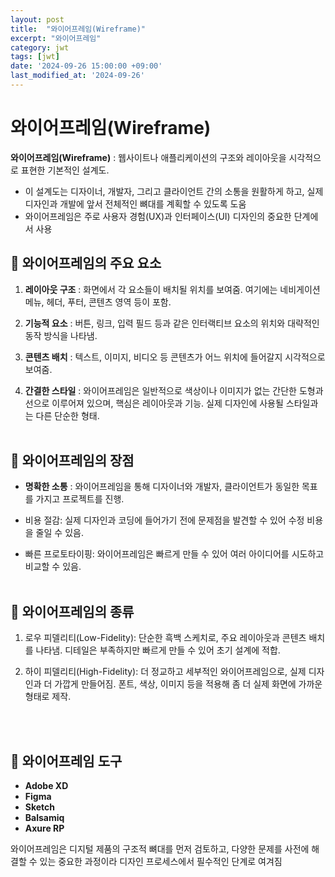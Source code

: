 ```yaml
---
layout: post
title:  "와이어프레임(Wireframe)"
excerpt: "와이어프레임"
category: jwt
tags: [jwt]
date: '2024-09-26 15:00:00 +09:00'
last_modified_at: '2024-09-26'
---
```


# 와이어프레임(Wireframe)

**와이어프레임(Wireframe)** : 웹사이트나 애플리케이션의 구조와 레이아웃을 시각적으로 표현한 기본적인 설계도.<br>
- 이 설계도는 디자이너, 개발자, 그리고 클라이언트 간의 소통을 원활하게 하고, 실제 디자인과 개발에 앞서 전체적인 뼈대를 계획할 수 있도록 도움<br>
- 와이어프레임은 주로 사용자 경험(UX)과 인터페이스(UI) 디자인의 중요한 단계에서 사용<br>

## 🌊 와이어프레임의 주요 요소

1. **레이아웃 구조** : 화면에서 각 요소들이 배치될 위치를 보여줌. 여기에는 네비게이션 메뉴, 헤더, 푸터, 콘텐츠 영역 등이 포함.<br>

2. **기능적 요소** : 버튼, 링크, 입력 필드 등과 같은 인터랙티브 요소의 위치와 대략적인 동작 방식을 나타냄.<br>

3. **콘텐츠 배치** : 텍스트, 이미지, 비디오 등 콘텐츠가 어느 위치에 들어갈지 시각적으로 보여줌.<br>

4. **간결한 스타일** : 와이어프레임은 일반적으로 색상이나 이미지가 없는 간단한 도형과 선으로 이루어져 있으며, 핵심은 레이아웃과 기능. 실제 디자인에 사용될 스타일과는 다른 단순한 형태.<br><br/>

## 🌊 와이어프레임의 장점

- **명확한 소통** : 와이어프레임을 통해 디자이너와 개발자, 클라이언트가 동일한 목표를 가지고 프로젝트를 진행.<br>

- 비용 절감: 실제 디자인과 코딩에 들어가기 전에 문제점을 발견할 수 있어 수정 비용을 줄일 수 있음.<br>

- 빠른 프로토타이핑: 와이어프레임은 빠르게 만들 수 있어 여러 아이디어를 시도하고 비교할 수 있음.<br><br/>

## 🌊 와이어프레임의 종류

1. 로우 피델리티(Low-Fidelity): 단순한 흑백 스케치로, 주요 레이아웃과 콘텐츠 배치를 나타냄. 디테일은 부족하지만 빠르게 만들 수 있어 초기 설계에 적합.<br>

2. 하이 피델리티(High-Fidelity): 더 정교하고 세부적인 와이어프레임으로, 실제 디자인과 더 가깝게 만들어짐. 폰트, 색상, 이미지 등을 적용해 좀 더 실제 화면에 가까운 형태로 제작.<br>


<br><br/>

## 🌊 와이어프레임 도구

- **Adobe XD**<br>
- **Figma**<br>
- **Sketch**<br>
- **Balsamiq**<br>
- **Axure RP**<br>

와이어프레임은 디지털 제품의 구조적 뼈대를 먼저 검토하고, 다양한 문제를 사전에 해결할 수 있는 중요한 과정이라 디자인 프로세스에서 필수적인 단계로 여겨짐
<br><br/>